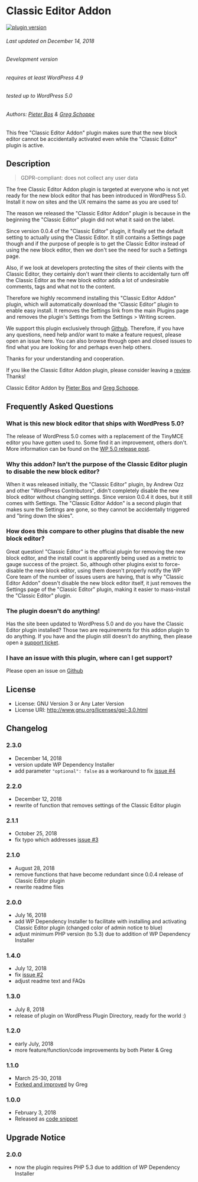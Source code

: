 # Classic Editor Addon

[![plugin version](https://img.shields.io/wordpress/plugin/v/classic-editor-addon.svg)](https://wordpress.org/plugins/classic-editor-addon)

###### Last updated on December 14, 2018
###### Development version
###### requires at least WordPress 4.9
###### tested up to WordPress 5.0
###### Authors: [Pieter Bos](https://github.com/senlin) &amp; [Greg Schoppe](https://github.com/gschoppe)

This free "Classic Editor Addon" plugin makes sure that the new block editor cannot be accidentally activated even while the "Classic Editor" plugin is active.

## Description

> GDPR-compliant: does not collect any user data

The free Classic Editor Addon plugin is targeted at everyone who is not yet ready for the new block editor that has been introduced in WordPress 5.0. Install it now on sites and the UX remains the same as you are used to!

The reason we released the "Classic Editor Addon" plugin is because in the beginning the "Classic Editor" plugin did not what it said on the label.

Since version 0.0.4 of the "Classic Editor" plugin, it finally set the default setting to actually using the Classic Editor. It still contains a Settings page though and if the purpose of people is to get the Classic Editor instead of using the new block editor, then we don't see the need for such a Settings page.

Also, if we look at developers protecting the sites of their clients with the Classic Editor, they certainly don't want their clients to accidentally turn off the Classic Editor as the new block editor adds a lot of undesirable comments, tags and what not to the content.

Therefore we highly recommend installing this "Classic Editor Addon" plugin, which will automatically download the “Classic Editor” plugin to enable easy install. It removes the Settings link from the main Plugins page and removes the plugin's Settings from the Settings > Writing screen.

We support this plugin exclusively through [Github](https://github.com/senlin/classic-editor-addon/issues). Therefore, if you have any questions, need help and/or want to make a feature request, please open an issue here. You can also browse through open and closed issues to find what you are looking for and perhaps even help others.

Thanks for your understanding and cooperation.

If you like the Classic Editor Addon plugin, please consider leaving a [review](https://wordpress.org/support/view/plugin-reviews/classic-editor-addon?rate=5#postform). Thanks!

Classic Editor Addon by [Pieter Bos](https://so-wp.com/plugin/classic-editor-addon) and [Greg Schoppe](https://gschoppe.com).

## Frequently Asked Questions

### What is this new block editor that ships with WordPress 5.0?

The release of WordPress 5.0 comes with a replacement of the TinyMCE editor you have gotten used to. Some find it an improvement, others don't. More information can be found on the [WP 5.0 release post](https://wordpress.org/news/2018/12/bebo/).

### Why this addon? Isn't the purpose of the Classic Editor plugin to disable the new block editor?

When it was released initially, the "Classic Editor" plugin, by Andrew Ozz and other "WordPress Contributors", didn't completely disable the new block editor without changing settings. Since version 0.0.4 it does, but it still comes with Settings. The "Classic Editor Addon" is a second plugin that makes sure the Settings are gone, so they cannot be accidentally triggered and "bring down the skies".

### How does this compare to other plugins that disable the new block editor?

Great question! "Classic Editor" is the official plugin for removing the new block editor, and the install count is apparently being used as a metric to gauge success of the project. So, although other plugins exist to force-disable the new block editor, using them doesn't properly notify the WP Core team of the number of issues users are having, that is why "Classic Editor Addon" doesn't disable the new block editor itself, it just removes the Settings page of the "Classic Editor" plugin, making it easier to mass-install the "Classic Editor" plugin.

### The plugin doesn't do anything!

Has the site been updated to WordPress 5.0 and do you have the Classic Editor plugin installed? Those two are requirements for this addon plugin to do anything. If you have and the plugin still doesn't do anything, then please open a [support ticket](https://github.com/senlin/classic-editor-addon/issues).

### I have an issue with this plugin, where can I get support?

Please open an issue on [Github](https://github.com/senlin/classic-editor-addon/issues)

## License

* License: GNU Version 3 or Any Later Version
* License URI: http://www.gnu.org/licenses/gpl-3.0.html

## Changelog

### 2.3.0

* December 14, 2018
* version update WP Dependency Installer
* add parameter `"optional": false` as a workaround to fix [issue #4](https://github.com/senlin/classic-editor-addon/issues/4)

### 2.2.0

* December 12, 2018
* rewrite of function that removes settings of the Classic Editor plugin

### 2.1.1

* October 25, 2018
* fix typo which addresses [issue #3](https://github.com/senlin/classic-editor-addon/issues/3)

### 2.1.0

* August 28, 2018
* remove functions that have become redundant since 0.0.4 release of Classic Editor plugin
* rewrite readme files

### 2.0.0

* July 16, 2018
* add WP Dependency Installer to facilitate with installing and activating Classic Editor plugin (changed color of admin notice to blue)
* adjust minimum PHP version (to 5.3) due to addition of WP Dependency Installer

### 1.4.0

* July 12, 2018
* fix [issue #2](https://github.com/senlin/classic-editor-addon/issues/2)
* adjust readme text and FAQs

### 1.3.0

* July 8, 2018
* release of plugin on WordPress Plugin Directory, ready for the world :)

### 1.2.0

* early July, 2018
* more feature/function/code improvements by both Pieter &amp; Greg

### 1.1.0

* March 25-30, 2018
* [Forked and improved](https://gist.github.com/gschoppe/ce88a7821764ef11803a5c64350078b6/570ed7cdad511d896dbd510e281aed796b3672e2) by Greg

### 1.0.0

* February 3, 2018
* Released as [code snippet](https://gist.github.com/senlin/691c5f06459857f57247dc92f7ec1406/6f4091caf458fbec70b33df5d136d66e8e3b6b29)

## Upgrade Notice

### 2.0.0

* now the plugin requires PHP 5.3 due to addition of WP Dependency Installer
